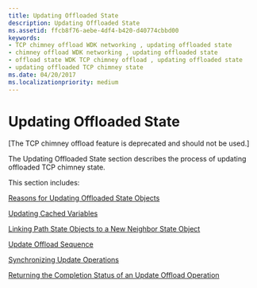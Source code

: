 ```yaml
---
title: Updating Offloaded State
description: Updating Offloaded State
ms.assetid: ffcb8f76-aebe-4df4-b420-d40774cbbd00
keywords:
- TCP chimney offload WDK networking , updating offloaded state
- chimney offload WDK networking , updating offloaded state
- offload state WDK TCP chimney offload , updating offloaded state
- updating offloaded TCP chimney state
ms.date: 04/20/2017
ms.localizationpriority: medium
---
```


# Updating Offloaded State


\[The TCP chimney offload feature is deprecated and should not be used.\]




The Updating Offloaded State section describes the process of updating offloaded TCP chimney state.

This section includes:

[Reasons for Updating Offloaded State Objects](reasons-for-updating-offloaded-state-objects.md)

[Updating Cached Variables](updating-cached-variables.md)

[Linking Path State Objects to a New Neighbor State Object](linking-path-state-objects-to-a-new-neighbor-state-object.md)

[Update Offload Sequence](update-offload-sequence.md)

[Synchronizing Update Operations](synchronizing-update-operations.md)

[Returning the Completion Status of an Update Offload Operation](returning-the-completion-status-of-an-update-offload-operation.md)

 

 





